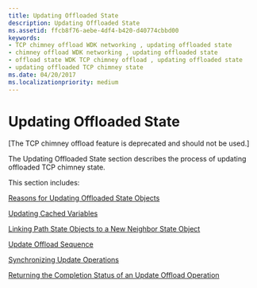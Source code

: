 ```yaml
---
title: Updating Offloaded State
description: Updating Offloaded State
ms.assetid: ffcb8f76-aebe-4df4-b420-d40774cbbd00
keywords:
- TCP chimney offload WDK networking , updating offloaded state
- chimney offload WDK networking , updating offloaded state
- offload state WDK TCP chimney offload , updating offloaded state
- updating offloaded TCP chimney state
ms.date: 04/20/2017
ms.localizationpriority: medium
---
```


# Updating Offloaded State


\[The TCP chimney offload feature is deprecated and should not be used.\]




The Updating Offloaded State section describes the process of updating offloaded TCP chimney state.

This section includes:

[Reasons for Updating Offloaded State Objects](reasons-for-updating-offloaded-state-objects.md)

[Updating Cached Variables](updating-cached-variables.md)

[Linking Path State Objects to a New Neighbor State Object](linking-path-state-objects-to-a-new-neighbor-state-object.md)

[Update Offload Sequence](update-offload-sequence.md)

[Synchronizing Update Operations](synchronizing-update-operations.md)

[Returning the Completion Status of an Update Offload Operation](returning-the-completion-status-of-an-update-offload-operation.md)

 

 





